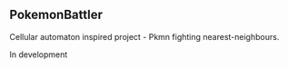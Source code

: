 ## PokemonBattler

Cellular automaton inspired project - Pkmn fighting nearest-neighbours. 

In development


